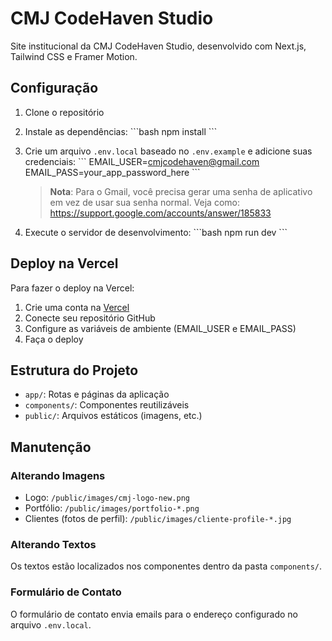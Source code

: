 # CMJ CodeHaven Studio

Site institucional da CMJ CodeHaven Studio, desenvolvido com Next.js, Tailwind CSS e Framer Motion.

## Configuração

1. Clone o repositório
2. Instale as dependências:
   \`\`\`bash
   npm install
   \`\`\`
3. Crie um arquivo `.env.local` baseado no `.env.example` e adicione suas credenciais:
   \`\`\`
   EMAIL_USER=cmjcodehaven@gmail.com
   EMAIL_PASS=your_app_password_here
   \`\`\`
   
   > **Nota**: Para o Gmail, você precisa gerar uma senha de aplicativo em vez de usar sua senha normal.
   > Veja como: https://support.google.com/accounts/answer/185833

4. Execute o servidor de desenvolvimento:
   \`\`\`bash
   npm run dev
   \`\`\`

## Deploy na Vercel

Para fazer o deploy na Vercel:

1. Crie uma conta na [Vercel](https://vercel.com)
2. Conecte seu repositório GitHub
3. Configure as variáveis de ambiente (EMAIL_USER e EMAIL_PASS)
4. Faça o deploy

## Estrutura do Projeto

- `app/`: Rotas e páginas da aplicação
- `components/`: Componentes reutilizáveis
- `public/`: Arquivos estáticos (imagens, etc.)

## Manutenção

### Alterando Imagens

- Logo: `/public/images/cmj-logo-new.png`
- Portfólio: `/public/images/portfolio-*.png`
- Clientes (fotos de perfil): `/public/images/cliente-profile-*.jpg`

### Alterando Textos

Os textos estão localizados nos componentes dentro da pasta `components/`.

### Formulário de Contato

O formulário de contato envia emails para o endereço configurado no arquivo `.env.local`.
